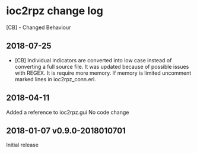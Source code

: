 # ioc2rpz change log
[CB] - Changed Behaviour


## 2018-07-25
- [CB] Individual indicators are converted into low case instead of converting a full source file. It was updated because of possible issues with REGEX.
It is require more memory. If memory is limited uncomment marked lines in ioc2rpz_conn.erl.

## 2018-04-11
Added a reference to ioc2rpz.gui
No code change

## 2018-01-07 v0.9.0-2018010701
Initial release